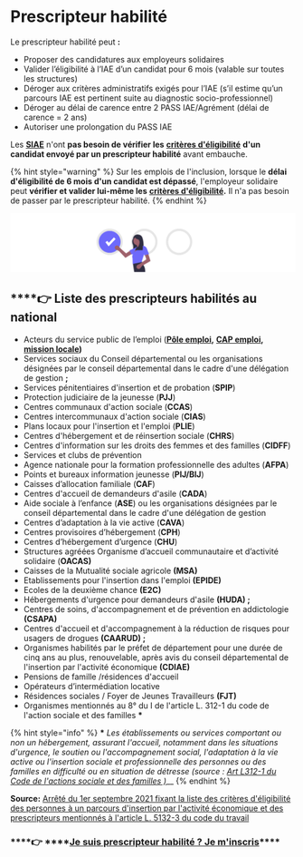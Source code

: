 # Prescripteur habilité

Le prescripteur habilité peut **:** 

* Proposer des candidatures aux employeurs solidaires 
* Valider l’éligibilité à l’IAE d’un candidat pour 6 mois \(valable sur toutes les structures\) 
* Déroger aux critères administratifs exigés pour l’IAE \(s’il estime qu’un parcours IAE est pertinent suite au diagnostic socio-professionnel\)
* Déroger au délai de carence entre 2 PASS IAE/Agrément \(délai de carence = 2 ans\) 
* Autoriser une prolongation du PASS IAE

Les [**SIAE**](../qui-sont-les-employeurs-solidaires.md) n'ont **pas besoin de vérifier les** [**critères d'éligibilité**](../../qui-est-eligible-iae-criteres-eligibilite/#criteres-administratifs-de-niveau-1) **d'un candidat envoyé par un prescripteur habilité** avant embauche. 

{% hint style="warning" %}
Sur les emplois de l'inclusion, lorsque le **délai d'éligibilité de 6 mois d'un candidat est dépassé**, l'employeur solidaire peut **vérifier et valider lui-même les** [**critères d'éligibilité**](../../qui-est-eligible-iae-criteres-eligibilite/#criteres-administratifs-de-niveau-1)**.** Il n'a pas besoin de passer par le prescripteur habilité.
{% endhint %}

![](../../.gitbook/assets/capture-de-cran-2020-06-23-a-11.59.48.png)

## \*\*\*\*👉 **Liste des prescripteurs habilités au national**

* Acteurs du service public de l’emploi \([**Pôle emploi**](https://www.pole-emploi.fr/accueil/)**,** [**CAP emploi**](https://travail-emploi.gouv.fr/ministere/service-public-de-l-emploi/article/cap-emploi)**,** [**mission locale**](https://www.mission-locale.fr/)**\)**
* Services sociaux du Conseil départemental ou les organisations désignées par le conseil départemental dans le cadre d'une délégation de gestion **;**
* Services pénitentiaires d'insertion et de probation \(**SPIP**\)
* Protection judiciaire de la jeunesse \(**PJJ**\)
* Centres communaux d'action sociale \(**CCAS**\) 
* Centres intercommunaux d'action sociale \(**CIAS**\)
* Plans locaux pour l'insertion et l'emploi \(**PLIE**\)
* Centres d'hébergement et de réinsertion sociale \(**CHRS**\)
* Centres d'information sur les droits des femmes et des familles \(**CIDFF**\)
* Services et clubs de prévention
* Agence nationale pour la formation professionnelle des adultes \(**AFPA**\)
* Points et bureaux information jeunesse \(**PIJ/BIJ**\)
* Caisses d’allocation familiale \(**CAF**\)
* Centres d'accueil de demandeurs d'asile \(**CADA**\)
* Aide sociale à l’enfance \(**ASE**\) ou les organisations désignées par le conseil départemental dans le cadre d'une délégation de gestion
* Centres d’adaptation à la vie active \(**CAVA**\)
* Centres provisoires d’hébergement \(**CPH**\)
* Centres d’hébergement d’urgence \(**CHU**\)
* Structures agréées Organisme d’accueil communautaire et d’activité solidaire \(**OACAS\)**
* Caisses de la Mutualité sociale agricole **\(MSA\)**
* Etablissements pour l'insertion dans l'emploi **\(EPIDE\)**
* Ecoles de la deuxième chance **\(E2C\)**
* Hébergements d'urgence pour demandeurs d'asile **\(HUDA\) ;**
* Centres de soins, d'accompagnement et de prévention en addictologie **\(CSAPA\)**
* Centres d'accueil et d'accompagnement à la réduction de risques pour usagers de drogues **\(CAARUD\) ;**
* Organismes habilités par le préfet de département pour une durée de cinq ans au plus, renouvelable, après avis du conseil départemental de l'insertion par l'activité économique **\(CDIAE\)**
* Pensions de famille /résidences d'accueil
* Opérateurs d’intermédiation locative
* Résidences sociales / Foyer de Jeunes Travailleurs **\(FJT\)**
* Organismes mentionnés au 8° du I de l'article L. 312-1 du code de l'action sociale et des familles **\***

{% hint style="info" %}
**\*** _Les établissements ou services comportant ou non un hébergement, assurant l'accueil, notamment dans les situations d'urgence, le soutien ou l'accompagnement social, l'adaptation à la vie active ou l'insertion sociale et professionnelle des personnes ou des familles en difficulté ou en situation de détresse  \(source :_ [_Art L312-1 du Code de l'actions sociale et des familles \)_](https://www.legifrance.gouv.fr/codes/article_lc/LEGIARTI000038833680/)\_\_
{% endhint %}

**Source:** [Arrêté du 1er septembre 2021 fixant la liste des critères d'éligibilité des personnes à un parcours d'insertion par l'activité économique et des prescripteurs mentionnés à l'article L. 5132-3 du code du travail](https://www.legifrance.gouv.fr/jorf/id/JORFTEXT000044011209)



###     ****👉 ****[**Je suis prescripteur habilité ? Je m'inscris**](https://emplois.inclusion.beta.gouv.fr/signup/prescriber/is_pole_emploi)\*\*\*\*

